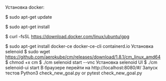 Установка docker: 

 $ sudo apt-get update
 
 $ sudo apt-get install
 
 $ curl -fsSL https://download.docker.com/linux/ubuntu/gpg
 
 $ sudo apt-get install docker-ce docker-ce-cli containerd.io
Установка selenoid
 $ sudo wget https://github.com/aerokube/cm/releases/download/1.8.1/cm_linux_amd64
 $ chmod +x cm
 $ ./cm selenoid start --vnc
Установка selenoid UI 
 $ ./cm selenoid-ui start
 В браузере перейти на http://localhost:8080/#/
Запуск тестов
 Python3 check_new_goal.py  or  pytest check_new_goal.py
